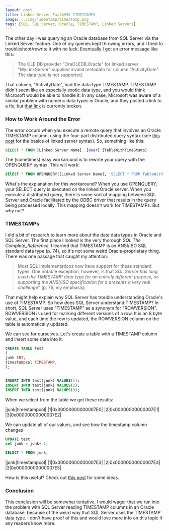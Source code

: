 ```yaml
---
layout: post
title: Linked Server Fail&#58 TIMESTAMPS
image: ../img/TimeStamp/timestamp.png
tags: [SQL, SQL Server, Oracle, TIMESTAMP, Linked Servers]
---
```


The other day I was querying an Oracle database from SQL Server via the Linked Server feature. One of my queries kept throwing errors, and I tried to troubleshoot/rewrite it with no luck. Eventually I got an error message like this:

>The OLE DB provider "OraOLEDB.Oracle" for linked server "MyLinkServer" supplied invalid metadata for column "ActivityDate". The data type is not supported.

That column, "ActivityDate", had the data type TIMESTAMP. TIMESTAMP didn't seem like an especially exotic data type, and you would think Microsoft would be able to handle it. In any case, Microsoft was aware of a similar problem with numeric data types in Oracle, and they posted a link to a fix, but [that link](https://support.microsoft.com/en-us/help/243027) is currently broken.

### How to Work Around the Error

The error occurs when you execute a remote query that involves an Oracle TIMESTAMP column, using the four-part distributed query syntax (see [this post](https://andyspecht.github.io/2017-08-13-linked-server-lessons/) for the basics of linked server syntax). So, something like this:

```sql
SELECT * FROM [Linked Server Name]..[User].[TableWithTimeStamp]
```

The (sometimes) easy workaround is to rewrite your query with the OPENQUERY syntax. This will work:

```sql
SElECT * FROM OPENQUERY([Linked Server Name], 'SELECT * FROM TableWithTimeStamp')
```

What's the explanation for this workaround? When you use OPENQUERY, your SELECT query is executed on the linked Oracle server. When you execute a distributed query, there is some sort of mapping between SQL Server and Oracle facilitated by the ODBC driver that results in the query being processed locally. This mapping doesn't work for TIMESTAMPs. But why not?

### TIMESTAMPs

I did a bit of research to learn more about the date data types in Oracle and SQL Server. The first place I looked is the very thorough _SQL The Complete_Reference_. I learned that TIMESTAMP is an ANSI/ISO SQL standard data type (p. 74), so it's not some weird Oracle-proprietary thing. There was one passage that caught my attention:

>Most SQL implementations now have support for these standard types. One notable exception, however, is that _SQL Server has long used the TIMESTAMP data type for an entirely different purpose, so supporting the ANSI/ISO specification for it presents a very real challenge_" (p. 76, my emphasis).

That might help explain why SQL Server has trouble understanding Oracle's use of TIMESTAMP. So how does SQL Server understand TIMESTAMP? In short, SQL Server uses "TIMESTAMP" as a synonym for "ROWVERSION". ROWVERSION is used for marking different versions of a row. It is an 8 byte value, and each time the row is updated, the ROWVERSION column on the table is automatically updated.

We can see for ourselves. Let's create a table with a TIMESTAMP column and insert some data into it.

```sql
CREATE TABLE Test
(
junk INT,
timestampcol TIMESTAMP,
);


INSERT INTO test(junk) VALUES(1);
INSERT INTO test(junk) VALUES(2);
INSERT INTO test(junk) VALUES(3);
```
When we select from the table we get these results:

|junk|timestampcol|
|1|0x00000000000007E0|
|2|0x00000000000007E1|
|3|0x00000000000007E2|

We can update all of our values, and see how the timestamp column changes

```sql
UPDATE test
set junk = junk+ 1;

SELECT * FROM junk;
```

|junk|timestampcol|
|1|0x00000000000007E3|
|2|0x00000000000007E4|
|3|0x00000000000007E5|


How is this useful? Check out [this post](http://geekswithblogs.net/TimothyK/archive/2014/01/14/introduction-to-rowversion.aspx) for some ideas.

### Conclusion

This conclusion will be somewhat tentative. I would wager that we run into the problem with SQL Server reading TIMESTAMP columns in an Oracle database, because of the weird way that SQL Server uses the TIMESTAMP data type. I don't have proof of this and would love more info on this topic if any readers know more.





